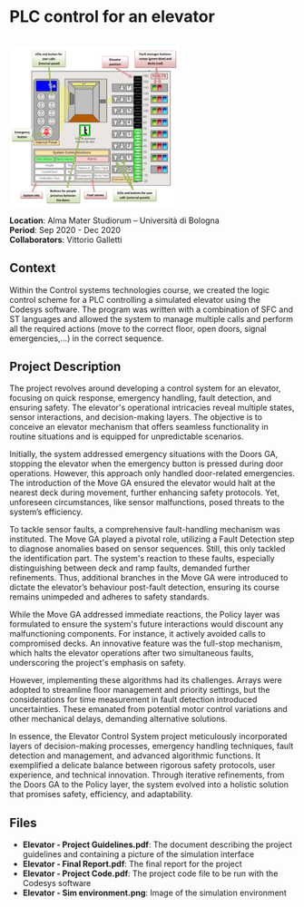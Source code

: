 # PLC control for an elevator

<br>
<img src="./Elevator%20-%20Sim%20environment.png" width="300">  
<br>

**Location**: Alma Mater Studiorum – Università di Bologna  
**Period**: Sep 2020 - Dec 2020  
**Collaborators**: Vittorio Galletti

## Context
Within the Control systems technologies course, we created the logic control scheme for a PLC controlling a simulated elevator using the Codesys software. The program was written with a combination of SFC and ST languages and allowed the system to manage multiple calls and perform all the required actions (move to the correct floor, open doors, signal emergencies,…) in the correct sequence.

## Project Description
The project revolves around developing a control system for an elevator, focusing on quick response, emergency handling, fault detection, and ensuring safety. The elevator's operational intricacies reveal multiple states, sensor interactions, and decision-making layers. The objective is to conceive an elevator mechanism that offers seamless functionality in routine situations and is equipped for unpredictable scenarios.

Initially, the system addressed emergency situations with the Doors GA, stopping the elevator when the emergency button is pressed during door operations. However, this approach only handled door-related emergencies. The introduction of the Move GA ensured the elevator would halt at the nearest deck during movement, further enhancing safety protocols. Yet, unforeseen circumstances, like sensor malfunctions, posed threats to the system’s efficiency.

To tackle sensor faults, a comprehensive fault-handling mechanism was instituted. The Move GA played a pivotal role, utilizing a Fault Detection step to diagnose anomalies based on sensor sequences. Still, this only tackled the identification part. The system's reaction to these faults, especially distinguishing between deck and ramp faults, demanded further refinements. Thus, additional branches in the Move GA were introduced to dictate the elevator’s behaviour post-fault detection, ensuring its course remains unimpeded and adheres to safety standards.

While the Move GA addressed immediate reactions, the Policy layer was formulated to ensure the system's future interactions would discount any malfunctioning components. For instance, it actively avoided calls to compromised decks. An innovative feature was the full-stop mechanism, which halts the elevator operations after two simultaneous faults, underscoring the project's emphasis on safety.

However, implementing these algorithms had its challenges. Arrays were adopted to streamline floor management and priority settings, but the considerations for time measurement in fault detection introduced uncertainties. These emanated from potential motor control variations and other mechanical delays, demanding alternative solutions.

In essence, the Elevator Control System project meticulously incorporated layers of decision-making processes, emergency handling techniques, fault detection and management, and advanced algorithmic functions. It exemplified a delicate balance between rigorous safety protocols, user experience, and technical innovation. Through iterative refinements, from the Doors GA to the Policy layer, the system evolved into a holistic solution that promises safety, efficiency, and adaptability. 

## Files
- **Elevator - Project Guidelines.pdf**: The document describing the project guidelines and containing a picture of the simulation interface 
- **Elevator - Final Report.pdf**: The final report for the project
- **Elevator - Project Code.pdf**: The project code file to be run with the Codesys software
- **Elevator - Sim environment.png**: Image of the simulation environment
